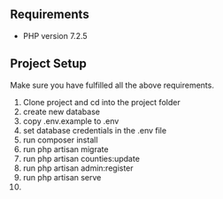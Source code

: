 ## Requirements

- PHP version 7.2.5

## Project Setup
Make sure you have fulfilled all the above requirements.
1. Clone project and cd into the project folder
2. create new database
3. copy .env.example to .env
4. set database credentials in the .env file
5. run composer install
6. run php artisan migrate
7. run php artisan counties:update
8. run php artisan admin:register
9. run php artisan serve
10. 
